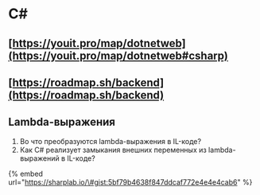 # C\#

## [https://youit.pro/map/dotnetweb](https://youit.pro/map/dotnetweb#csharp)

## [https://roadmap.sh/backend](https://roadmap.sh/backend)

## Lambda-выражения

1. Во что преобразуются lambda-выражения в IL-коде?
2. Как C\# реализует замыкания внешних переменных из lambda-выражений в IL-коде?

{% embed url="https://sharplab.io/\#gist:5bf79b4638f847ddcaf772e4e4e4cab6" %}



